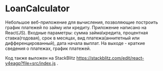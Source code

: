 # LoanCalculator
Небольшое веб-приложение для вычисления, позволяющие построить график платежей по займу или кредиту. Приложение написано на React(JS). Входные параметры: сумма займа\кредита, процентная ставка(годовая), срок в месяцах, вид платежа(аннитетный или дифференцированный), дата начала выплат. На выходе - краткие сведения о платежах, график платежей. 

Код также выложен на StackBlitz  https://stackblitz.com/edit/react-y4eagp?file=src/index.js .

